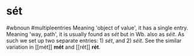 # sét
#wbnoun
#multipleentries
Meaning 'object of value', it has a single entry. Meaning 'way, path', it is usually found as *sét* but in Wb. also as *séit*. As such we set up two separate entries: 1) *sét*, and 2) *séit*. See the similar variation in [[mét]] **mét** and [[rét]] **rét**.